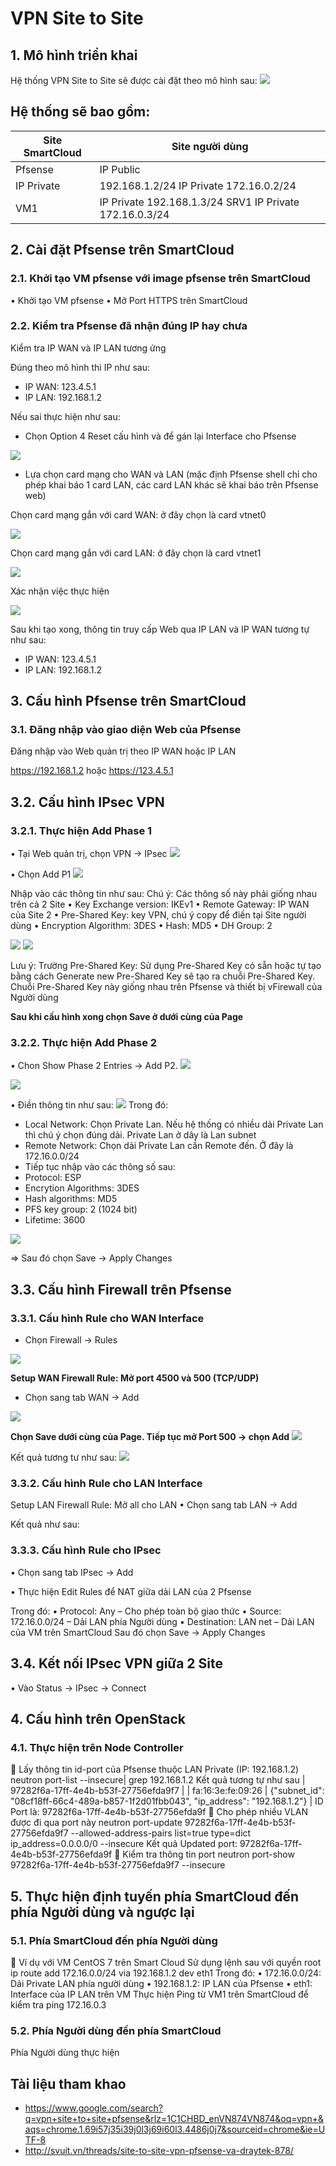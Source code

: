 # VPN Site to Site
## 1.	Mô hình triển khai
Hệ thống VPN Site to Site sẽ được cài đặt theo mô hình sau:
<img src=https://i.imgur.com/ZISYC9k.png>

## Hệ thống sẽ bao gồm:
|Site SmartCloud|Site người dùng|
|---------------|---------------|
|Pfsense|IP Public|123.4.5.1	vFirewall	IP Public	123.4.5.2
|IP Private|	192.168.1.2/24		IP Private	172.16.0.2/24
|VM1|	IP Private	192.168.1.3/24	SRV1	IP Private	172.16.0.3/24
## 2.	Cài đặt Pfsense trên SmartCloud
### 2.1. Khởi tạo VM pfsense với image pfsense trên SmartCloud
•	Khởi tạo VM pfsense
•	Mở Port HTTPS trên SmartCloud
### 2.2.	Kiểm tra Pfsense đã nhận đúng IP hay chưa

Kiểm tra IP WAN và IP LAN tương ứng

Đúng theo mô hình thì IP như sau:
- IP WAN: 123.4.5.1
- IP LAN: 192.168.1.2

Nếu sai thực hiện như sau:
-	Chọn Option 4 Reset cấu hình và để gán lại Interface cho Pfsense
<img src=https://i.imgur.com/672ESx8.png> 

-	Lựa chọn card mạng cho WAN và LAN (mặc định Pfsense shell chỉ cho phép khai báo 1 card LAN, các card LAN khác sẽ khai báo trên Pfsense web)

Chọn card mạng gắn với card WAN: ở đây chọn là card vtnet0

<img src=https://i.imgur.com/N6kfBXf.png> 

Chọn card mạng gắn với card LAN: ở đây chọn là card vtnet1

<img src=https://i.imgur.com/sXiQP7T.png>

Xác nhận việc thực hiện

<img src=https://i.imgur.com/vrshevI.png>

Sau khi tạo xong, thông tin truy cấp Web qua IP LAN và IP WAN tương tự như sau:
- IP WAN: 123.4.5.1
- IP LAN: 192.168.1.2

## 3.	Cấu hình Pfsense trên SmartCloud
### 3.1.	Đăng nhập vào giao diện Web của Pfsense
Đăng nhập vào Web quản trị theo IP WAN hoặc IP LAN

https://192.168.1.2 hoặc https://123.4.5.1

## 3.2.	Cấu hình IPsec VPN
### 3.2.1.	Thực hiện Add Phase 1
•	Tại Web quản trị, chọn VPN -> IPsec
<img src=https://i.imgur.com/U3H32Ul.png>

•	Chọn Add P1
<img src=https://i.imgur.com/fTfTlsA.png>

Nhập vào các thông tin như sau:
Chú ý: Các thông số này phải giống nhau trên cả 2 Site
•	Key Exchange version: IKEv1
•	Remote Gateway: IP WAN của Site 2
•	Pre-Shared Key: key VPN, chú ý copy để điền tại Site người dùng
•	Encryption Algorithm: 3DES
•	Hash: MD5
•	DH Group: 2

<img src=https://i.imgur.com/42mDnB1.png>

<img src=https://i.imgur.com/oFdmHDL.png>
 
Lưu ý: Trường Pre-Shared Key: Sử dụng Pre-Shared Key có sẵn hoặc tự tạo bằng cách Generate new Pre-Shared Key sẽ tạo ra chuỗi Pre-Shared Key. Chuỗi Pre-Shared Key này giống nhau trên Pfsense và thiết bị vFirewall của Người dùng

**Sau khi cấu hình xong chọn Save ở dưới cùng của Page**

### 3.2.2.	Thực hiện Add Phase 2

•	Chon Show Phase 2 Entries -> Add P2. 
<img src=https://i.imgur.com/Hp1Jy3D.png>

<img src=https://i.imgur.com/v4m9LHd.png>

•	Điền thông tin như sau:
<img src=https://i.imgur.com/Sv8QCwF.png>
Trong đó:
-	Local Network: Chọn Private Lan. Nếu hệ thống có nhiều dải Private Lan thì chú ý chọn đúng dải. Private Lan ở dây là Lan subnet
-	Remote Network: Chọn dải Private Lan cần Remote đến. Ở đây là 172.16.0.0/24
-	Tiếp tục nhập vào các thông số sau:
-	Protocol: ESP
-	Encrytion Algorithms: 3DES
-	Hash algorithms: MD5
-	PFS key group: 2 (1024 bit)
-	Lifetime: 3600

<img src=https://i.imgur.com/HSkErX6.png>

=>	Sau đó chọn Save -> Apply Changes

## 3.3.	Cấu hình Firewall trên Pfsense
### 3.3.1.	Cấu hình Rule cho WAN Interface
-	Chọn Firewall -> Rules 
<img src=https://i.imgur.com/Bh8w04U.png>

**Setup WAN Firewall Rule: Mở port 4500 và 500 (TCP/UDP)**

-	Chọn sang tab WAN -> Add
<img src=https://i.imgur.com/TCBXUdS.png>

**Chọn Save dưới cùng của Page. Tiếp tục mở Port 500 -> chọn Add**
<img src=https://i.imgur.com/IAqJt5W.png>

Kết quả tương tư như sau: 
<img src=https://i.imgur.com/5tlEKmB.png>

### 3.3.2.	Cấu hình Rule cho LAN Interface
Setup LAN Firewall Rule: Mở all cho LAN
•	Chọn sang tab LAN -> Add
 
Kết quả như sau:
 
### 3.3.3.	Cấu hình Rule cho IPsec
•	Chọn sang tab IPsec -> Add
 
•	Thực hiện Edit Rules để NAT giữa dải LAN của 2 Pfsense
 
Trong đó:
•	Protocol: Any – Cho phép toàn bộ giao thức
•	Source: 172.16.0.0/24 – Dải LAN phía Người dùng
•	Destination: LAN net – Dải LAN của VM trên SmartCloud
Sau đó chọn Save -> Apply Changes
## 3.4.	Kết nối IPsec VPN giữa 2 Site
•	Vào Status -> IPsec -> Connect
## 4.	Cấu hình trên OpenStack 
### 4.1.	Thực hiện trên Node Controller
	Lấy thông tin id-port của Pfsense thuộc LAN Private (IP: 192.168.1.2)
neutron port-list --insecure| grep 192.168.1.2
Kết quả tương tự như sau
| 97282f6a-17ff-4e4b-b53f-27756efda9f7 |      | fa:16:3e:fe:09:26 | {"subnet_id": "08cf18ff-66c4-489a-b857-1f2d01fbb043", "ip_address": "192.168.1.2"}    |
ID Port là: 97282f6a-17ff-4e4b-b53f-27756efda9f
	Cho phép nhiều VLAN được đi qua port này
neutron port-update 97282f6a-17ff-4e4b-b53f-27756efda9f7 --allowed-address-pairs list=true type=dict ip_address=0.0.0.0/0 --insecure
Kết quả
Updated port: 97282f6a-17ff-4e4b-b53f-27756efda9f
	Kiểm tra thông tin port
neutron port-show 97282f6a-17ff-4e4b-b53f-27756efda9f7 --insecure
## 5.	Thực hiện định tuyến phía SmartCloud đến phía Người dùng và ngược lại
### 5.1.	Phía SmartCloud đến phía Người dùng
	Ví dụ với VM CentOS 7 trên Smart Cloud
Sử dụng lệnh sau với quyền root
ip route add 172.16.0.0/24 via 192.168.1.2 dev eth1
Trong đó:
•	172.16.0.0/24: Dải Private LAN phía người dùng
•	192.168.1.2: IP LAN của Pfsense
•	eth1: Interface của IP LAN trên VM
Thực hiện Ping từ VM1 trên SmartCloud để kiểm tra
ping 172.16.0.3
### 5.2.	Phía Người dùng đến phía SmartCloud
Phía Người dùng thực hiện


## Tài liệu tham khao
- https://www.google.com/search?q=vpn+site+to+site+pfsense&rlz=1C1CHBD_enVN874VN874&oq=vpn+&aqs=chrome.1.69i57j35i39j0l3j69i60l3.4486j0j7&sourceid=chrome&ie=UTF-8
- http://svuit.vn/threads/site-to-site-vpn-pfsense-va-draytek-878/
